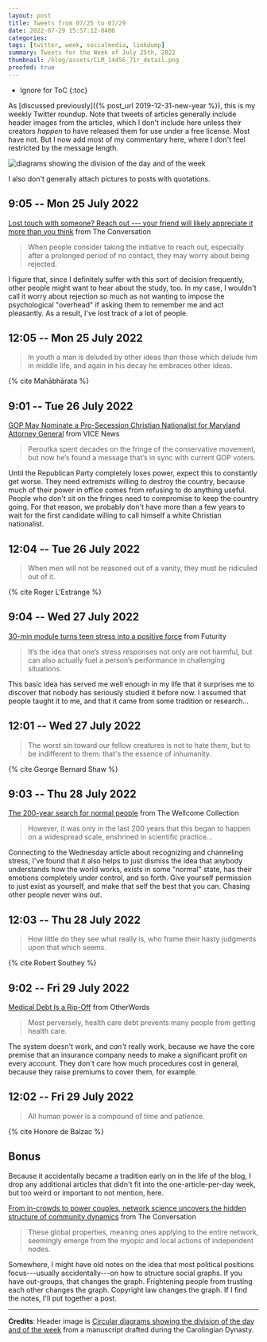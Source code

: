 ```yaml
---
layout: post
title: Tweets from 07/25 to 07/29
date: 2022-07-29 15:57:12-0400
categories:
tags: [twitter, week, socialmedia, linkdump]
summary: Tweets for the Week of July 25th, 2022
thumbnail: /blog/assets/CLM_14456_71r_detail.png
proofed: true
---
```


* Ignore for ToC
{:toc}

As [discussed previously]({% post_url 2019-12-31-new-year %}), this is my weekly Twitter roundup.  Note that tweets of articles generally include header images from the articles, which I don't include here unless their creators *happen* to have released them for use under a free license.  Most have not.  But I now add most of my commentary here, where I don't feel restricted by the message length.

![diagrams showing the division of the day and of the week](/blog/assets/CLM_14456_71r_detail.png "diagrams showing the division of the day and of the week")

I also don't generally attach pictures to posts with quotations.

## 9:05 -- Mon 25 July 2022

[<i class="fab fa-twitter-square"></i>](https://jcolag.github.io/twitter/1551554107235778563) [Lost touch with someone? Reach out --- your friend will likely appreciate it more than you think](https://theconversation.com/lost-touch-with-someone-reach-out-your-friend-will-likely-appreciate-it-more-than-you-think-185001) from The Conversation

 > When people consider taking the initiative to reach out, especially after a prolonged period of no contact, they may worry about being rejected.

I figure that, since I definitely suffer with this sort of decision frequently, other people might want to hear about the study, too.  In my case, I wouldn't call it worry about rejection so much as not wanting to impose the psychological "overhead" if asking them to remember me and act pleasantly.  As a result, I've lost track of a lot of people.

## 12:05 -- Mon 25 July 2022

[<i class="fab fa-twitter-square"></i>](https://jcolag.github.io/twitter/1551599405836427267)

 > In youth a man is deluded by other ideas than those which delude him in middle life, and again in his decay he embraces other ideas.

{% cite Mahābhārata %}

## 9:01 -- Tue 26 July 2022

[<i class="fab fa-twitter-square"></i>](https://jcolag.github.io/twitter/1551915488627699713) [GOP May Nominate a Pro-Secession Christian Nationalist for Maryland Attorney General](https://www.vice.com/en/article/qjkbdb/michael-peroutka-gop-maryland-attorney-general) from VICE News

 > Peroutka spent decades on the fringe of the conservative movement, but now he’s found a message that’s in sync with current GOP voters.

Until the Republican Party completely loses power, expect this to constantly get worse.  They need extremists willing to destroy the country, because much of their power in office comes from refusing to do anything useful.  People who don't sit on the fringes need to compromise to keep the country going.  For that reason, we probably don't have more than a few years to wait for the first candidate willing to call himself a white Christian nationalist.

## 12:04 -- Tue 26 July 2022

[<i class="fab fa-twitter-square"></i>](https://jcolag.github.io/twitter/1551961542232457216)

 > When men will not be reasoned out of a vanity, they must be ridiculed out of it.

{% cite Roger L'Estrange %}

## 9:04 -- Wed 27 July 2022

[<i class="fab fa-twitter-square"></i>](https://jcolag.github.io/twitter/1552278631707250689) [30-min module turns teen stress into a positive force](https://www.futurity.org/teens-stress-anxiety-depression-2768952/) from Futurity

 > It’s the idea that one’s stress responses not only are not harmful, but can also actually fuel a person’s performance in challenging situations.

This basic idea has served me well enough in my life that it surprises me to discover that nobody has seriously studied it before now.  I assumed that people taught it to me, and that it came from some tradition or research...

## 12:01 -- Wed 27 July 2022

[<i class="fab fa-twitter-square"></i>](https://jcolag.github.io/twitter/1552323176469766150)

 > The worst sin toward our fellow creatures is not to hate them, but to be indifferent to them: that's the essence of inhumanity.

{% cite George Bernard Shaw %}

## 9:03 -- Thu 28 July 2022

[<i class="fab fa-twitter-square"></i>](https://jcolag.github.io/twitter/1552640767629307904) [The 200-year search for normal people](https://wellcomecollection.org/articles/YsQWChEAACEAWUDI) from The Wellcome Collection

 > However, it was only in the last 200 years that this began to happen on a widespread scale, enshrined in scientific practice...

Connecting to the Wednesday article about recognizing and channeling stress, I've found that it also helps to just dismiss the idea that anybody understands how the world works, exists in some "normal" state, has their emotions completely under control, and so forth.  Give yourself permission to just exist as yourself, and make that self the best that you can.  Chasing other people never wins out.

## 12:03 -- Thu 28 July 2022

[<i class="fab fa-twitter-square"></i>](https://jcolag.github.io/twitter/1552686066527719424)

 > How little do they see what really is, who frame their hasty judgments upon that which seems.

{% cite Robert Southey %}

## 9:02 -- Fri 29 July 2022

[<i class="fab fa-twitter-square"></i>](https://jcolag.github.io/twitter/1553002904121970689) [Medical Debt Is a Rip-Off](https://otherwords.org/medical-debt-is-a-rip-off/) from OtherWords

 > Most perversely, health care debt prevents many people from getting health care.

The system doesn't work, and *can't* really work, because we have the core premise that an insurance company needs to make a significant profit on every account.  They don't care how much procedures cost in general, because they raise premiums to cover them, for example.

## 12:02 -- Fri 29 July 2022

[<i class="fab fa-twitter-square"></i>](https://jcolag.github.io/twitter/1553048202403647488)

 > All human power is a compound of time and patience.

{% cite Honore de Balzac %}

## Bonus

Because it accidentally became a tradition early on in the life of the blog, I drop any additional articles that didn't fit into the one-article-per-day week, but too weird or important to not mention, here.

<i class="fas fa-square"></i> [From in-crowds to power couples, network science uncovers the hidden structure of community dynamics](https://theconversation.com/from-in-crowds-to-power-couples-network-science-uncovers-the-hidden-structure-of-community-dynamics-179064) from The Conversation

 > These global properties, meaning ones applying to the entire network, seemingly emerge from the myopic and local actions of independent nodes.

Somewhere, I might have old notes on the idea that most political positions focus---usually accidentally---on how to structure social graphs.  If you have out-groups, that changes the graph.  Frightening people from trusting each other changes the graph.  Copyright law changes the graph.  If I find the notes, I'll put together a post.

* * *

**Credits**:  Header image is [Circular diagrams showing the division of the day and of the week](https://commons.wikimedia.org/wiki/File:CLM_14456_71r_detail.jpg) from a manuscript drafted during the Carolingian Dynasty.

